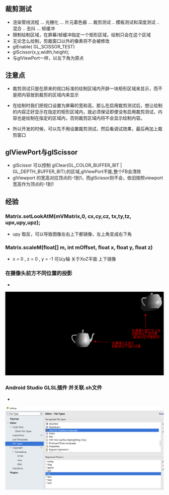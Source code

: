## 裁剪测试
* 渲染管线流程  ... 光栅化 ... 片元着色器 ... 裁剪测试 .. 模板测试和深度测试 .. 混合 .. 去抖 ... 帧缓冲
* 限制绘制区域，在屏幕/帧缓冲指定一个矩形区域，绘制只会在这个区域
* 无论怎么绘制，剪裁窗口以外的像素将不会被修改
* glEnable( GL_SCISSOR_TEST)
* glScissor(x,y,width,height); 
* 与glViewPort一样，以左下角为原点


## 注意点
* 裁剪测试只是在原来的视口标准的绘制区域内开辟一块矩形区域来显示，而不是把内容放到裁剪的区域内来显示

* 在绘制时我们把视口设置为屏幕的宽和高，那么在启用裁剪测试后，想让绘制的内容正好显示在指定的矩形区域内，就必须保证即便没有启用裁剪测试，内容也是绘制在指定的区域内，否则裁剪区域内将不会显示绘制内容。

* 所以开发的时候，可以先不用设置裁剪测试，然后看调试效果，最后再加上裁剪窗口

## glViewPort与glScissor 
* glScissor 可以控制 glClear(GL_COLOR_BUFFER_BIT | GL_DEPTH_BUFFER_BIT);的区域,glViewPort不能,整个FB会清除
* glViewport 的宽高对应顶点的-1到1，而glScissor则不会，依旧按照viewport宽高作为顶点的-1到1


## 经验
### Matrix.setLookAtM(mVMatrix,0,  cx,cy,cz,  tx,ty,tz,  upx,upy,upz);
* upy 取反，可以导致图像左右上下都镜像，左上角变成右下角

### Matrix.scaleM(float[] m, int mOffset,  float x, float y, float z)
* x = 0 , z = 0 ,  y = -1 可以y轴 关于XoZ平面 上下镜像


### 在摄像头前方不同位置的投影
*
![camera_position_project](camera_position_project.png)

### Android Studio GLSL插件 并关联.sh文件
*
![install_GLSL_plugin_associate_sh_file](install_GLSL_plugin_associate_sh_file.png)